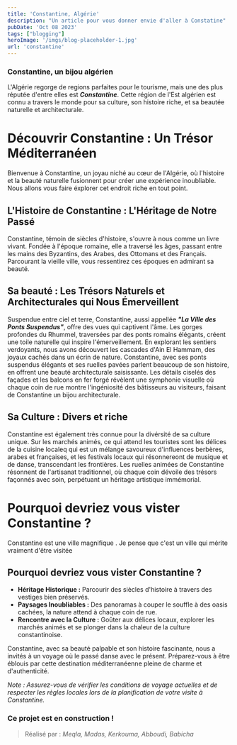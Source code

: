 ```yaml
---
title: 'Constantine, Algérie'
description: "Un article pour vous donner envie d'aller à Constatine"
pubDate: 'Oct 08 2023'
tags: ["blogging"]
heroImage: '/imgs/blog-placeholder-1.jpg'
url: 'constantine'
---
```


### Constantine, un bijou algérien

L'Algérie regorge de regions parfaites pour le tourisme, mais une des plus réputée d'entre elles
est ***Constantine***. Cette région de l'Est algérien est connu a travers le monde pour sa culture,
son histoire riche, et sa beautée naturelle et architecturale.

# Découvrir Constantine : Un Trésor Méditerranéen

Bienvenue à Constantine, un joyau niché au cœur de l'Algérie, où l'histoire et la beauté naturelle fusionnent pour créer une expérience inoubliable. Nous allons vous faire éxplorer cet endroit riche en tout point.

## L'Histoire de Constantine : L'Héritage de Notre Passé

Constantine, témoin de siècles d'histoire, s'ouvre à nous comme un livre vivant. Fondée à l'époque romaine, elle a traversé les âges, passant entre les mains des Byzantins, des Arabes, des Ottomans et des Français. Parcourant la vieille ville, vous ressentirez ces époques en admirant sa beauté.

## Sa beauté : Les Trésors Naturels et Architecturales qui Nous Émerveillent

Suspendue entre ciel et terre, Constantine, aussi appellée ***"La Ville des Ponts Suspendus"***, offre des vues qui captivent l'âme. Les gorges profondes du Rhummel, traversées par des ponts romains élégants, créent une toile naturelle qui inspire l'émerveillement. En explorant les sentiers verdoyants, nous avons découvert les cascades d'Ain El Hammam, des joyaux cachés dans un écrin de nature. Constantine, avec ses ponts suspendus élégants et ses ruelles pavées parlent beaucoup de son histoire, en offrent une beauté architecturale saisissante. Les détails ciselés des façades et les balcons en fer forgé révèlent une symphonie visuelle où chaque coin de rue montre l'ingéniosité des bâtisseurs au visiteurs, faisant de Constantine un bijou architecturale.

## Sa Culture : Divers et riche

Constantine est également très connue pour la divérsité de sa culture unique. Sur les marchés animés, ce qui attend les touristes sont les délices de la cuisine localeq qui est un mélange savoureux d'influences berbères, arabes et françaises, et les festivals locaux qui résonnereont de musique et de danse, transcendant les frontières. Les ruelles animées de Constantine résonnent de l'artisanat traditionnel, où chaque coin dévoile des trésors façonnés avec soin, perpétuant un héritage artistique immémorial.

# Pourquoi devriez vous vister Constantine ?

Constantine est une ville magnifique . 
Je pense que c'est un ville qui mérite vraiment d'être visitée

## Pourquoi devriez vous vister Constantine ?

- **Héritage Historique :** Parcourir des siècles d'histoire à travers des vestiges bien préservés.
- **Paysages Inoubliables :** Des panoramas à couper le souffle à des oasis cachées, la nature attend à chaque coin de rue.
- **Rencontre avec la Culture :** Goûter aux délices locaux, explorer les marchés animés et se plonger dans la chaleur de la culture constantinoise.

Constantine, avec sa beauté palpable et son histoire fascinante, nous a invités à un voyage où le passé danse avec le présent. Préparez-vous à être éblouis par cette destination méditerranéenne pleine de charme et d'authenticité.

*Note : Assurez-vous de vérifier les conditions de voyage actuelles et de respecter les règles locales lors de la planification de votre visite à Constantine.*



### Ce projet est en construction !

> Réalisé par : *Meqla, Madas, Kerkouma, Abboudi, Babicha*
